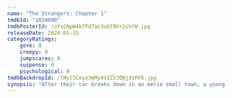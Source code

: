 ```yaml
---
name: "The Strangers: Chapter 1"
tmdbId: "1010600"
tmdbPosterId: /oYsCNpW4k7Pd7ac3uQfBhr2ihtW.jpg
releaseDate: 2024-05-15
categoryRatings:
    gore: 0
    creepy: 0
    jumpscares: 0
    suspense: 0
    psychological: 0
tmdbBackdropId: /lNyl7Ceyx3mMy4V1ZJJQRj3sPF6.jpg
synopsis: "After their car breaks down in an eerie small town, a young couple are forced to spend the night in a remote cabin. Panic ensues as they are terrorized by three masked strangers who strike with no mercy and seemingly no motives."
---
```

